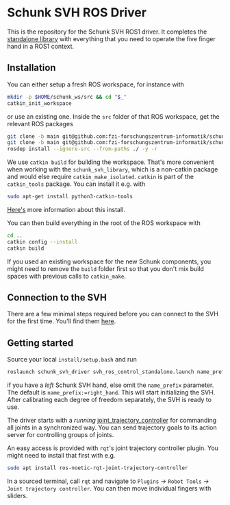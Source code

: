 # Schunk SVH ROS Driver

This is the repository for the Schunk SVH ROS1 driver.
It completes the [standalone
library](https://github.com/fzi-forschungszentrum-informatik/schunk_svh_library)
with everything that you need to operate the five finger hand in a ROS1 context.


## Installation
You can either setup a fresh ROS workspace, for instance with
```bash
mkdir -p $HOME/schunk_ws/src && cd "$_"
catkin_init_workspace
```
or use an existing one.
Inside the `src` folder of that ROS workspace, get the relevant ROS packages

```bash
git clone -b main git@github.com:fzi-forschungszentrum-informatik/schunk_svh_ros_driver.git
git clone -b main git@github.com:fzi-forschungszentrum-informatik/schunk_svh_library.git
rosdep install --ignore-src --from-paths ./ -y -r
```

We use `catkin build` for building the workspace. That's more convenient when working with the `schunk_svh_library`, which is a non-catkin package and would else require `catkin_make_isolated`.
`catkin` is part of the `catkin_tools` package. You can install it e.g. with
```bash
sudo apt-get install python3-catkin-tools
```
[Here's](https://catkin-tools.readthedocs.io/en/latest/installing.html) more information about this install.

You can then build everything in the root of the ROS workspace with

```bash
cd ..
catkin config --install
catkin build
```
If you used an existing workspace for the new Schunk components, you might need
to remove the `build` folder first so that you don't mix build spaces with
previous calls to `catkin_make`.

## Connection to the SVH
There are a few minimal steps required before you can connect to the SVH for the first time.
You'll find them [here](https://github.com/fzi-forschungszentrum-informatik/schunk_svh_library).

## Getting started
Source your local `install/setup.bash` and run
```bash
roslaunch schunk_svh_driver svh_ros_control_standalone.launch name_prefix:=left_hand
```
if you have a *left* Schunk SVH hand, else omit the `name_prefix` parameter. The default is `name_prefix:=right_hand`.
This will start initializing the SVH.
After calibrating each degree of freedom separately, the SVH is ready to use.

The driver starts with a *running* [joint_trajectory_controller](http://wiki.ros.org/joint_trajectory_controller) for commanding all joints in a synchronized way.
You can send trajectory goals to its action server for controlling groups of joints.

An easy access is provided with `rqt`'s joint trajectory controller plugin.
You might need to install that first with e.g.
```bash
sudo apt install ros-noetic-rqt-joint-trajectory-controller
```
In a sourced terminal, call `rqt` and navigate to `Plugins` -> `Robot Tools` -> `Joint trajectory controller`.
You can then move individual fingers with sliders.
